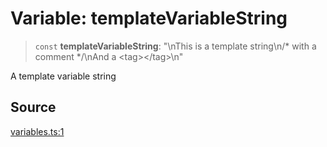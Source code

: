 # Variable: templateVariableString

> `const` **templateVariableString**: "\nThis is a template string\n/\* with a comment \*/\nAnd a \<tag\>\</tag\>\n"

A template variable string

## Source

[variables.ts:1](http://source-url)
